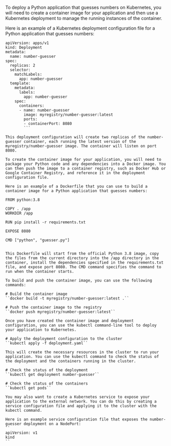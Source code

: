 To deploy a Python application that guesses numbers on Kubernetes, you will need to create a container image for your application and then use a Kubernetes deployment to manage the running instances of the container.

Here is an example of a Kubernetes deployment configuration file for a Python application that guesses numbers:
```
apiVersion: apps/v1
kind: Deployment
metadata:
  name: number-guesser
spec:
  replicas: 2
  selector:
    matchLabels:
      app: number-guesser
  template:
    metadata:
      labels:
        app: number-guesser
    spec:
      containers:
      - name: number-guesser
        image: myregistry/number-guesser:latest
        ports:
        - containerPort: 8080
        ```

This deployment configuration will create two replicas of the number-guesser container, each running the latest version of the myregistry/number-guesser image. The container will listen on port 8080.

To create the container image for your application, you will need to package your Python code and any dependencies into a Docker image. You can then push the image to a container registry, such as Docker Hub or Google Container Registry, and reference it in the deployment configuration file.

Here is an example of a Dockerfile that you can use to build a container image for a Python application that guesses numbers:

FROM python:3.8

COPY . /app
WORKDIR /app

RUN pip install -r requirements.txt

EXPOSE 8080

CMD ["python", "guesser.py"]


This Dockerfile will start from the official Python 3.8 image, copy the files from the current directory into the /app directory in the container, install the dependencies specified in the requirements.txt file, and expose port 8080. The CMD command specifies the command to run when the container starts.

To build and push the container image, you can use the following commands:

# Build the container image
``docker build -t myregistry/number-guesser:latest .``

# Push the container image to the registry
``docker push myregistry/number-guesser:latest``

Once you have created the container image and deployment configuration, you can use the kubectl command-line tool to deploy your application to Kubernetes.

# Apply the deployment configuration to the cluster
``kubectl apply -f deployment.yaml``

This will create the necessary resources in the cluster to run your application. You can use the kubectl command to check the status of the deployment and the containers running in the cluster.

# Check the status of the deployment
``kubectl get deployment number-guesser``

# Check the status of the containers
``kubectl get pods``

You may also want to create a Kubernetes service to expose your application to the external network. You can do this by creating a service configuration file and applying it to the cluster with the kubectl command.

Here is an example service configuration file that exposes the number-guesser deployment on a NodePort:
``
apiVersion: v1
kind
``
